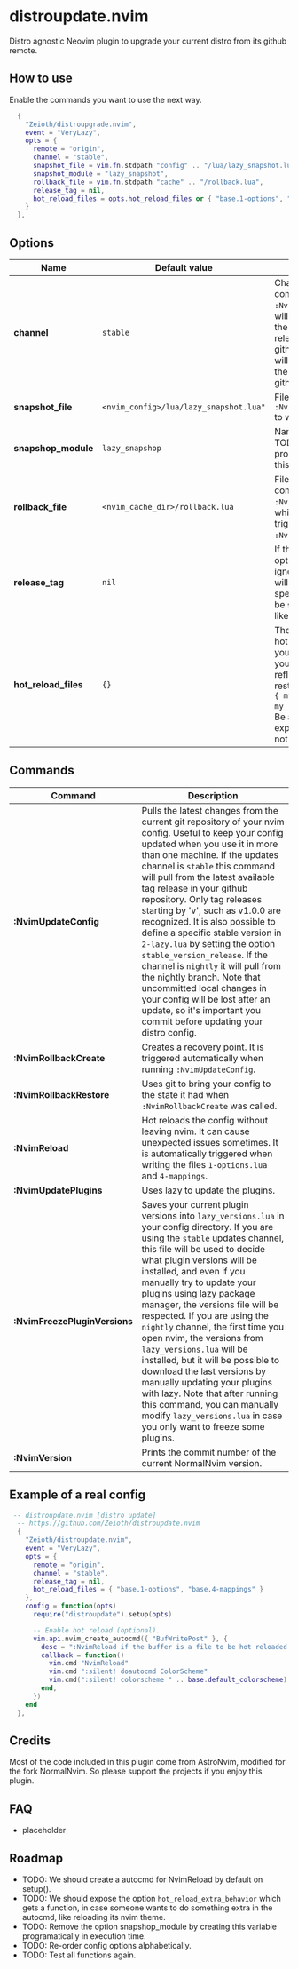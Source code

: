 # distroupdate.nvim
Distro agnostic Neovim plugin to upgrade your current distro from its github remote.

## How to use
Enable the commands you want to use the next way.

```lua
  {
    "Zeioth/distroupgrade.nvim",
    event = "VeryLazy",
    opts = {
      remote = "origin",
      channel = "stable",
      snapshot_file = vim.fn.stdpath "config" .. "/lua/lazy_snapshot.lua",
      snapshot_module = "lazy_snapshot",
      rollback_file = vim.fn.stdpath "cache" .. "/rollback.lua",
      release_tag = nil,
      hot_reload_files = opts.hot_reload_files or { "base.1-options", "base.4-mappings" }
    }
  },
```

## Options

|  Name               | Default value |Description                             |
|---------------------|---------------|----------------------------------------|
| **channel** | `stable` | Channel used by the command `:NvimUpdateConfig`. `stable` will update the distro from the latest available released version of your github repository. `nightly` will update the distro from the main branch of your github repository.
| **snapshot_file** | `<nvim_config>/lua/lazy_snapshot.lua"` | File used by the command `:NvimFreezePluginVersions` to write the plugins. 
| **snapshop_module** | `lazy_snapshop` | Name of the snapshot_file. TODO: We could programatically remove this option. |
| **rollback_file** | `<nvim_cache_dir>/rollback.lua` | File created by the command `:NvimRollbackCreate`, which is autocamically trigerred by `:NvimUpdateConfig`. |
| **release_tag** | `nil` | If this option is setted, the option `channel` will be ignored, and the updater will use release you specify. The format must be semantic versioning, like: `v1.0`. |
| **hot_reload_files** | `{}` | The files included, will be hot reloaded, every time you write them. This way you can see the changes reflected without having to restart nvim. For example: `{ my_nvim_opts_file, my_nvim_mappings_file}`. Be aware this feature is experimental, and might not work in all cases yet. |

## Commands

|  Command            | Description                             |
|---------------------|-----------------------------------------|
| **:NvimUpdateConfig** | Pulls the latest changes from the current git repository of your nvim config. Useful to keep your config updated when you use it in more than one machine. If the updates channel is `stable` this command will pull from the latest available tag release in your github repository. Only tag releases starting by 'v', such as v1.0.0 are recognized. It is also possible to define a specific stable version in `2-lazy.lua` by setting the option `stable_version_release`. If the channel is `nightly` it will pull from the nightly branch. Note that uncommitted local changes in your config will be lost after an update, so it's important you commit before updating your distro config. |
| **:NvimRollbackCreate** | Creates a recovery point. It is triggered automatically when running `:NvimUpdateConfig`. |
| **:NvimRollbackRestore** | Uses git to bring your config to the state it had when `:NvimRollbackCreate` was called. |
| **:NvimReload** | Hot reloads the config without leaving nvim. It can cause unexpected issues sometimes. It is automatically triggered when writing the files `1-options.lua` and `4-mappings`. |
| **:NvimUpdatePlugins** | Uses lazy to update the plugins. |
| **:NvimFreezePluginVersions** | Saves your current plugin versions into `lazy_versions.lua` in your config directory. If you are using the `stable` updates channel, this file will be used to decide what plugin versions will be installed, and even if you manually try to update your plugins using lazy package manager, the versions file will be respected. If you are using the `nightly` channel, the first time you open nvim, the versions from `lazy_versions.lua` will be installed, but it will be possible to download the last versions by manually updating your plugins with lazy. Note that after running this command, you can manually modify `lazy_versions.lua` in case you only want to freeze some plugins. |
| **:NvimVersion** | Prints the commit number of the current NormalNvim version. |

## Example of a real config

```lua
 -- distroupdate.nvim [distro update]
  -- https://github.com/Zeioth/distroupdate.nvim
  {
    "Zeioth/distroupdate.nvim",
    event = "VeryLazy",
    opts = {
      remote = "origin",
      channel = "stable",
      release_tag = nil,
      hot_reload_files = { "base.1-options", "base.4-mappings" }
    },
    config = function(opts)
      require("distroupdate").setup(opts)

      -- Enable hot reload (optional).
      vim.api.nvim_create_autocmd({ "BufWritePost" }, {
        desc = ":NvimReload if the buffer is a file to be hot reloaded.",
        callback = function()
          vim.cmd "NvimReload"                                               -- Reload files in opts.hot_reload_files
          vim.cmd ":silent! doautocmd ColorScheme"                           -- Also for heirline colorscheme
          vim.cmd(":silent! colorscheme " .. base.default_colorscheme)       -- Also for nvim colorscheme
        end,
      })
    end
  },
```

## Credits
Most of the code included in this plugin come from AstroNvim, modified for the fork NormalNvim. So please support the projects if you enjoy this plugin.

## FAQ
* placeholder

## Roadmap
* TODO: We should create a autocmd for NvimReload by default on setup().
* TODO: We should expose the option `hot_reload_extra_behavior` which gets a function, in case someone wants to do something extra in the autocmd, like reloading its nvim theme.
* TODO: Remove the option snapshop_module by creating this variable programatically in execution time.
* TODO: Re-order config options alphabetically.
* TODO: Test all functions again.
